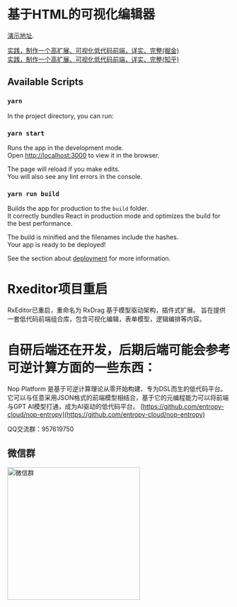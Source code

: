 # 基于HTML的可视化编辑器

[演示地址](https://rxeditor.vercel.app/). 

[实践，制作一个高扩展、可视化低代码前端，详实、完整(掘金)](https://juejin.cn/post/7205361008272326716)  
[实践，制作一个高扩展、可视化低代码前端，详实、完整(知乎)](https://zhuanlan.zhihu.com/p/610182592)  
## Available Scripts

### `yarn`

In the project directory, you can run:

### `yarn start`

Runs the app in the development mode.\
Open [http://localhost:3000](http://localhost:3000) to view it in the browser.

The page will reload if you make edits.\
You will also see any lint errors in the console.

### `yarn run build`

Builds the app for production to the `build` folder.\
It correctly bundles React in production mode and optimizes the build for the best performance.

The build is minified and the filenames include the hashes.\
Your app is ready to be deployed!

See the section about [deployment](https://facebook.github.io/create-react-app/docs/deployment) for more information.


# Rxeditor项目重启

RxEditor已重启，重命名为 RxDrag 基于模型驱动架构，插件式扩展。 
旨在提供一套低代码前端组合库，包含可视化编辑，表单模型，逻辑编排等内容。

# 自研后端还在开发，后期后端可能会参考可逆计算方面的一些东西：
Nop Platform 是基于可逆计算理论从零开始构建、专为DSL而生的低代码平台。它可以与任意采用JSON格式的前端模型相结合，基于它的元编程能力可以将前端与GPT AI模型打通，成为AI驱动的低代码平台。 
[https://github.com/entropy-cloud/nop-entropy](https://github.com/entropy-cloud/nop-entropy)

QQ交流群：957619750  

## 微信群 

<img src="https://github.com/rxdrag/rxeditor/blob/master/doc/images/wechatgroup3.jpg?raw=true" alt="微信群" width="300" />

